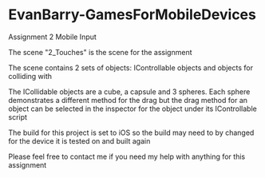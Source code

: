 # EvanBarry-GamesForMobileDevices
 
Assignment 2 Mobile Input

The scene "2_Touches" is the scene for the assignment

The scene contains 2 sets of objects: IControllable objects and objects for colliding with

The ICollidable objects are a cube, a capsule and 3 spheres. Each sphere demonstrates a different method for the drag but the drag method for an object can be selected in the inspector for the object under its IControllable script

The build for this project is set to iOS so the build may need to by changed for the device it is tested on and built again

Please feel free to contact me if you need my help with anything for this assignment
